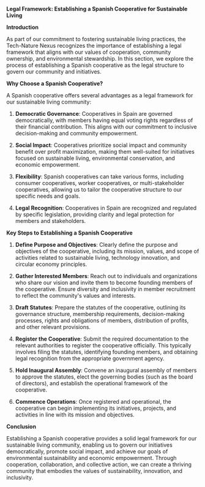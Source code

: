 **Legal Framework: Establishing a Spanish Cooperative for Sustainable Living**

**Introduction**

As part of our commitment to fostering sustainable living practices, the Tech-Nature Nexus recognizes the importance of establishing a legal framework that aligns with our values of cooperation, community ownership, and environmental stewardship. In this section, we explore the process of establishing a Spanish cooperative as the legal structure to govern our community and initiatives.

**Why Choose a Spanish Cooperative?**

A Spanish cooperative offers several advantages as a legal framework for our sustainable living community:

1. **Democratic Governance**: Cooperatives in Spain are governed democratically, with members having equal voting rights regardless of their financial contribution. This aligns with our commitment to inclusive decision-making and community empowerment.

2. **Social Impact**: Cooperatives prioritize social impact and community benefit over profit maximization, making them well-suited for initiatives focused on sustainable living, environmental conservation, and economic empowerment.

3. **Flexibility**: Spanish cooperatives can take various forms, including consumer cooperatives, worker cooperatives, or multi-stakeholder cooperatives, allowing us to tailor the cooperative structure to our specific needs and goals.

4. **Legal Recognition**: Cooperatives in Spain are recognized and regulated by specific legislation, providing clarity and legal protection for members and stakeholders.

**Key Steps to Establishing a Spanish Cooperative**

1. **Define Purpose and Objectives**: Clearly define the purpose and objectives of the cooperative, including its mission, values, and scope of activities related to sustainable living, technology innovation, and circular economy principles.

2. **Gather Interested Members**: Reach out to individuals and organizations who share our vision and invite them to become founding members of the cooperative. Ensure diversity and inclusivity in member recruitment to reflect the community's values and interests.

3. **Draft Statutes**: Prepare the statutes of the cooperative, outlining its governance structure, membership requirements, decision-making processes, rights and obligations of members, distribution of profits, and other relevant provisions.

4. **Register the Cooperative**: Submit the required documentation to the relevant authorities to register the cooperative officially. This typically involves filing the statutes, identifying founding members, and obtaining legal recognition from the appropriate government agency.

5. **Hold Inaugural Assembly**: Convene an inaugural assembly of members to approve the statutes, elect the governing bodies (such as the board of directors), and establish the operational framework of the cooperative.

6. **Commence Operations**: Once registered and operational, the cooperative can begin implementing its initiatives, projects, and activities in line with its mission and objectives.

**Conclusion**

Establishing a Spanish cooperative provides a solid legal framework for our sustainable living community, enabling us to govern our initiatives democratically, promote social impact, and achieve our goals of environmental sustainability and economic empowerment. Through cooperation, collaboration, and collective action, we can create a thriving community that embodies the values of sustainability, innovation, and inclusivity.
